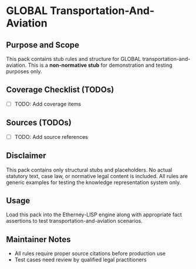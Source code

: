 # GLOBAL Transportation-And-Aviation

## Purpose and Scope

This pack contains stub rules and structure for GLOBAL transportation-and-aviation. This is a **non-normative stub** for demonstration and testing purposes only.

## Coverage Checklist (TODOs)

- [ ] TODO: Add coverage items

## Sources (TODOs)

- [ ] TODO: Add source references

## Disclaimer

This pack contains only structural stubs and placeholders. No actual statutory text, case law, or normative legal content is included. All rules are generic examples for testing the knowledge representation system only.

## Usage

Load this pack into the Etherney-LISP engine along with appropriate fact assertions to test transportation-and-aviation scenarios.

## Maintainer Notes

- All rules require proper source citations before production use
- Test cases need review by qualified legal practitioners
